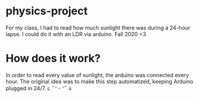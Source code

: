# physics-project
For my class, I had to read how much sunlight there was during a 24-hour lapse. I could do it with an LDR via arduino. Fall 2020 &lt;3

# How does it work?
In order to read every value of sunlight, the arduino was connected every hour. The original idea was to make this step automatized, keeping Arduino plugged in 24/7. 
૮ ˶ᵔ ᵕ ᵔ˶ ა
